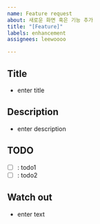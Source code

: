 ```yaml
---
name: Feature request
about: 새로운 화면 혹은 기능 추가
title: "[Feature]"
labels: enhancement
assignees: leewoooo

---
```


## Title

- enter title

## Description

- enter description

## TODO

- [ ] : todo1
- [ ] : todo2

## Watch out 

- enter text
